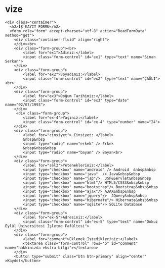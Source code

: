 # vize
<!DOCTYPE html>
<html>
<head>
<title>CV HAZIRLAMA</title>
</head>
<body>
	
    <div class="container">
      <h2>İŞ KAYIT FORMU</h2>
      <form role="form" accept-charset="utf-8" action="ReadFormData" method="get">
      	<div class="container-fluid" align="right">
		</div><br>
        <div class="form-group"><br>
        	<label for="ex1">Adınız:</label>
        	<input class="form-control" id="ex1" type="text" name="Sinan Serkan">
        </div>
        <div class="form-group">
        	<label for="ex2">Soyadınız:</label>
        	<input class="form-control" id="ex2" type="text" name="ÇAĞLI"><br>
      	</div>
      	<div class="form-group">
        	<label for="ex3">Doğum Tarihiniz:</label>
        	<input class="form-control" id="ex3" type="date" name="02/07/1993">
      	</div>
     	 <div class="form-group">
      		<label for="ex-4">Yaşınız:</label>
      		<input class="form-control" id="ex-4" type="number" name="24">
      	</div>
      	<div class="form-group">
      		<label for="cinsiyet"> Cinsiyet: </label>
      		&nbsp&nbsp
			<input type="radio" name="erkek" /> Erkek
			&nbsp&nbsp&nbsp
			<input type="radio" name="bayan" /> Bayan<br>
		</div>
      	<div class="form-group">
      		<label for="sel2">Yetenekleriniz:</label>
      		<input type="checkbox" name="android" /> Android  &nbsp&nbsp
			<input type="checkbox" name="java"  /> Java&nbsp&nbsp
			<input type="checkbox" name="jsp"/>  JSP&Servlet&nbsp&nbsp
			<input type="checkbox" name="html"/> HTML5/CSS3&nbsp&nbsp
			<input type="checkbox" name="bootstrap"/> Bootstrap&nbsp&nbsp
			<input type="checkbox" name="ajax"/> AJAX&nbsp&nbsp
			<input type="checkbox" name="jquery"/>  JQuery&nbsp&nbsp
			<input type="checkbox" name="hibernate"/> Hibernate&nbsp&nbsp
			<input type="checkbox" name="sqlite"/> SQLite Database
	  	</div>
	  	<div class="form-group">
      		<label for="ex-5">Adresiniz:</label>
      		<input class="form-control" id="ex-5" type="text" name="Dokuz Eylül Üniversitesi İşletme Fafültesi">
      	</div>
	  	<div class="form-group">
      		<label for="comment">Eklemek İstedikleriniz:</label>
      		<textarea class="form-control" rows="5" id="comment" name="hakkınızda ekstra bilgi"></textarea>
    	</div>
        <button type="submit" class="btn btn-primary" align="center" >Kaydet</button>
</form>
</body>
</html>
